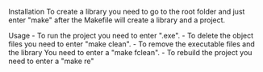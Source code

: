 Installation
    To create a library you need to go to the root folder
    and just enter "make" after the Makefile will create a library and a project.

Usage
    - To run the project you need to enter ".exe".
    - To delete the object files you need to enter "make clean".
    - To remove the executable files and the library You need to enter a "make fclean".
    - To rebuild the project you need to enter a "make re"